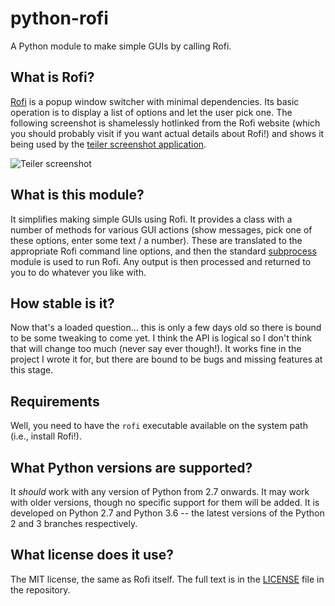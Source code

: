 # python-rofi

A Python module to make simple GUIs by calling Rofi.


## What is Rofi?

[Rofi](https://davedavenport.github.io/rofi/) is a popup window switcher with
minimal dependencies. Its basic operation is to display a list of options and
let the user pick one. The following screenshot is shamelessly hotlinked from
the Rofi website (which you should probably visit if you want actual details
about Rofi!) and shows it being used by the [teiler screenshot
application](https://carnager.github.io/teiler/).

![Teiler screenshot](https://davedavenport.github.io/rofi/images/rofi/dmenu-replacement.png)


## What is this module?

It simplifies making simple GUIs using Rofi. It provides a class with a number
of methods for various GUI actions (show messages, pick one of these options,
enter some text / a number). These are translated to the appropriate Rofi
command line options, and then the standard
[subprocess](https://docs.python.org/3/library/subprocess.html) module is used
to run Rofi. Any output is then processed and returned to you to do whatever
you like with.


## How stable is it?

Now that's a loaded question... this is only a few days old so there is bound
to be some tweaking to come yet. I think the API is logical so I don't think
that will change too much (never say ever though!). It works fine in the
project I wrote it for, but there are bound to be bugs and missing features at
this stage.


## Requirements

Well, you need to have the `rofi` executable available on the system path
(i.e., install Rofi!).


## What Python versions are supported?

It *should* work with any version of Python from 2.7 onwards. It may work with
older versions, though no specific support for them will be added. It is
developed on Python 2.7 and Python 3.6 -- the latest versions of the Python 2
and 3 branches respectively.


## What license does it use?

The MIT license, the same as Rofi itself. The full text is in the
[LICENSE](LICENSE) file in the repository.
